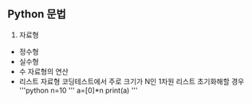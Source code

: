 ## Python 문법

1. 자료형
+ 정수형
+ 실수형
+ 수 자료형의 연산
+ 리스트 자료형
코딩테스트에서 주로 크기가 N인 1차원 리스트 초기화해할 경우
'''python
n=10
'''
a=[0]*n
print(a)
'''
